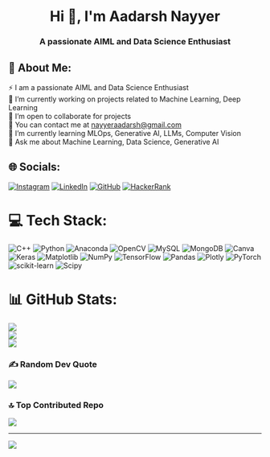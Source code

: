 <h1 align="center">Hi 👋, I'm Aadarsh Nayyer</h1>
<h3 align="center">A passionate AIML and Data Science Enthusiast</h3>

## 💫 About Me:
⚡ I am a passionate AIML and Data Science Enthusiast<br>🔭 I’m currently working on projects related to Machine Learning, Deep Learning<br>👯 I’m open to collaborate for projects<br>🤝 You can contact me at nayyeraadarsh@gmail.com<br>🌱 I’m currently learning MLOps, Generative AI, LLMs, Computer Vision<br>💬 Ask me about Machine Learning, Data Science, Generative AI<br>


## 🌐 Socials:
[![Instagram](https://img.shields.io/badge/Instagram-%23E4405F.svg?logo=Instagram&logoColor=white)](https://instagram.com/___aadarsh.__) [![LinkedIn](https://img.shields.io/badge/LinkedIn-%230077B5.svg?logo=linkedin&logoColor=white)](https://linkedin.com/in/aadarsh-nayyer-168736246) [![GitHub](https://img.shields.io/badge/github-%23E4405F.svg?logo=github&logoColor=white)](https://github.com/aadarsh1810) [![HackerRank](https://img.shields.io/badge/HackerRank-%230077B5.svg?logo=hackerrank&logoColor=white)](https://www.hackerrank.com/profile/aadarsh_nayyer_1)
# 💻 Tech Stack:
![C++](https://img.shields.io/badge/c++-%2300599C.svg?style=for-the-badge&logo=c%2B%2B&logoColor=white) ![Python](https://img.shields.io/badge/python-3670A0?style=for-the-badge&logo=python&logoColor=ffdd54) ![Anaconda](https://img.shields.io/badge/Anaconda-%2344A833.svg?style=for-the-badge&logo=anaconda&logoColor=white) ![OpenCV](https://img.shields.io/badge/opencv-%23white.svg?style=for-the-badge&logo=opencv&logoColor=white) ![MySQL](https://img.shields.io/badge/mysql-4479A1.svg?style=for-the-badge&logo=mysql&logoColor=white) ![MongoDB](https://img.shields.io/badge/MongoDB-%234ea94b.svg?style=for-the-badge&logo=mongodb&logoColor=white) ![Canva](https://img.shields.io/badge/Canva-%2300C4CC.svg?style=for-the-badge&logo=Canva&logoColor=white) ![Keras](https://img.shields.io/badge/Keras-%23D00000.svg?style=for-the-badge&logo=Keras&logoColor=white) ![Matplotlib](https://img.shields.io/badge/Matplotlib-%23ffffff.svg?style=for-the-badge&logo=Matplotlib&logoColor=black) ![NumPy](https://img.shields.io/badge/numpy-%23013243.svg?style=for-the-badge&logo=numpy&logoColor=white) ![TensorFlow](https://img.shields.io/badge/TensorFlow-%23FF6F00.svg?style=for-the-badge&logo=TensorFlow&logoColor=white) ![Pandas](https://img.shields.io/badge/pandas-%23150458.svg?style=for-the-badge&logo=pandas&logoColor=white) ![Plotly](https://img.shields.io/badge/Plotly-%233F4F75.svg?style=for-the-badge&logo=plotly&logoColor=white) ![PyTorch](https://img.shields.io/badge/PyTorch-%23EE4C2C.svg?style=for-the-badge&logo=PyTorch&logoColor=white) ![scikit-learn](https://img.shields.io/badge/scikit--learn-%23F7931E.svg?style=for-the-badge&logo=scikit-learn&logoColor=white) ![Scipy](https://img.shields.io/badge/SciPy-%230C55A5.svg?style=for-the-badge&logo=scipy&logoColor=%white)
# 📊 GitHub Stats:
![](https://github-readme-stats.vercel.app/api?username=aadarsh1810&theme=dark&hide_border=false&include_all_commits=false&count_private=false)<br/>
![](https://github-readme-streak-stats.herokuapp.com/?user=aadarsh1810&theme=dark&hide_border=false)<br/>
![](https://github-readme-stats.vercel.app/api/top-langs/?username=aadarsh1810&theme=dark&hide_border=false&include_all_commits=false&count_private=false&layout=compact)

### ✍️ Random Dev Quote
![](https://quotes-github-readme.vercel.app/api?type=horizontal&theme=radical)

### 🔝 Top Contributed Repo
![](https://github-contributor-stats.vercel.app/api?username=aadarsh1810&limit=5&theme=dark&combine_all_yearly_contributions=true)

---
[![](https://visitcount.itsvg.in/api?id=aadarsh1810&icon=0&color=0)](https://visitcount.itsvg.in)

<!-- Proudly created with GPRM ( https://gprm.itsvg.in ) -->
